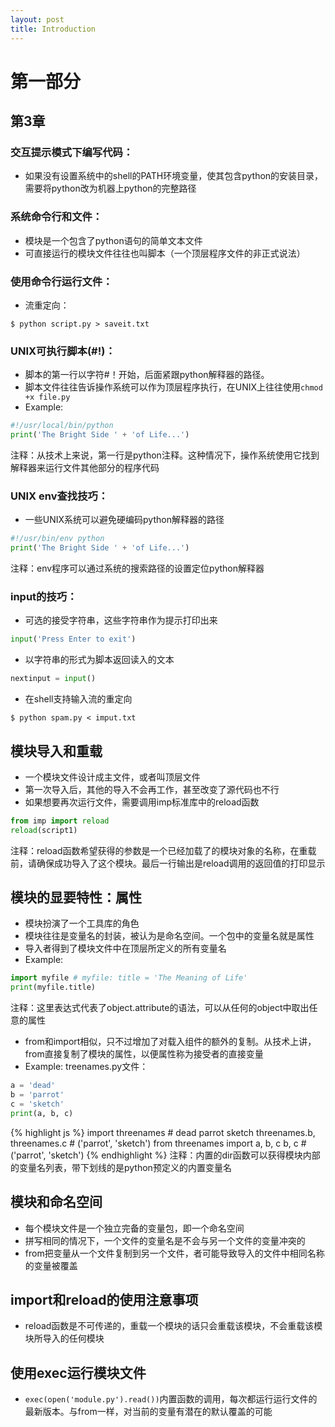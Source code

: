 ---layout: posttitle: Introduction---# 第一部分## 第3章### 交互提示模式下编写代码：* 如果没有设置系统中的shell的PATH环境变量，使其包含python的安装目录，需要将python改为机器上python的完整路径### 系统命令行和文件：* 模块是一个包含了python语句的简单文本文件* 可直接运行的模块文件往往也叫脚本（一个顶层程序文件的非正式说法）### 使用命令行运行文件：* 流重定向：```shell$ python script.py > saveit.txt```### UNIX可执行脚本(#!)：* 脚本的第一行以字符#！开始，后面紧跟python解释器的路径。* 脚本文件往往告诉操作系统可以作为顶层程序执行，在UNIX上往往使用```chmod +x file.py```* Example:```python#!/usr/local/bin/pythonprint('The Bright Side ' + 'of Life...')```注释：从技术上来说，第一行是python注释。这种情况下，操作系统使用它找到解释器来运行文件其他部分的程序代码### UNIX env查找技巧：* 一些UNIX系统可以避免硬编码python解释器的路径```python#!/usr/bin/env pythonprint('The Bright Side ' + 'of Life...')```注释：env程序可以通过系统的搜索路径的设置定位python解释器### input的技巧：* 可选的接受字符串，这些字符串作为提示打印出来```pythoninput('Press Enter to exit')```* 以字符串的形式为脚本返回读入的文本```pythonnextinput = input()```* 在shell支持输入流的重定向```shell$ python spam.py < imput.txt```## 模块导入和重载* 一个模块文件设计成主文件，或者叫顶层文件* 第一次导入后，其他的导入不会再工作，甚至改变了源代码也不行* 如果想要再次运行文件，需要调用imp标准库中的reload函数```pythonfrom imp import reloadreload(script1)```注释：reload函数希望获得的参数是一个已经加载了的模块对象的名称，在重载前，请确保成功导入了这个模块。最后一行输出是reload调用的返回值的打印显示## 模块的显要特性：属性* 模块扮演了一个工具库的角色* 模块往往是变量名的封装，被认为是命名空间。一个包中的变量名就是属性* 导入者得到了模块文件中在顶层所定义的所有变量名* Example:```pythonimport myfile # myfile: title = 'The Meaning of Life'print(myfile.title)```注释：这里表达式代表了object.attribute的语法，可以从任何的object中取出任意的属性* from和import相似，只不过增加了对载入组件的额外的复制。从技术上讲，from直接复制了模块的属性，以便属性称为接受者的直接变量* Example:treenames.py文件：```pythona = 'dead'b = 'parrot'c = 'sketch'print(a, b, c)```{% highlight js %}import threenames # dead parrot sketchthreenames.b, threenames.c # ('parrot', 'sketch')from threenames import a, b, cb, c # ('parrot', 'sketch'){% endhighlight %}注释：内置的dir函数可以获得模块内部的变量名列表，带下划线的是python预定义的内置变量名## 模块和命名空间* 每个模块文件是一个独立完备的变量包，即一个命名空间* 拼写相同的情况下，一个文件的变量名是不会与另一个文件的变量冲突的* from把变量从一个文件复制到另一个文件，者可能导致导入的文件中相同名称的变量被覆盖## import和reload的使用注意事项* reload函数是不可传递的，重载一个模块的话只会重载该模块，不会重载该模块所导入的任何模块## 使用exec运行模块文件* `exec(open('module.py').read())`内置函数的调用，每次都运行运行文件的最新版本。与from一样，对当前的变量有潜在的默认覆盖的可能